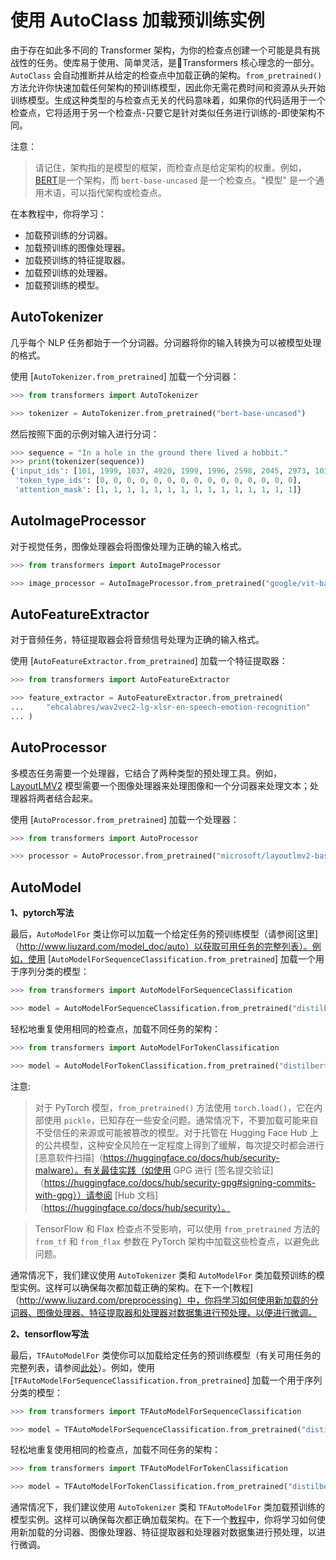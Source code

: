 <!--版权 2022 年 HuggingFace 团队。保留所有权利。

根据 Apache 许可证第2版（“许可证”）的规定，你只有在遵守许可证的情况下才能使用此文件，
你可在

http://www.apache.org/licenses/LICENSE-2.0

获取许可证的副本。除非适用法律要求或书面同意，否则根据许可证分发的软件以“如实”为基础，
不附带任何明示或暗示的担保或条件。请参阅许可证了解具体的管辖权限和限制。

⚠️ 请注意，此文件是用 Markdown 格式编写的，
但包含了我们的文档生成器（类似于 MDX）的特定语法，
可能无法在你的 Markdown 查看器中正确显示。-->

# 使用 AutoClass 加载预训练实例

由于存在如此多不同的 Transformer 架构，为你的检查点创建一个可能是具有挑战性的任务。使库易于使用、简单灵活，是🤗Transformers 核心理念的一部分。`AutoClass` 会自动推断并从给定的检查点中加载正确的架构。`from_pretrained()` 方法允许你快速加载任何架构的预训练模型，因此你无需花费时间和资源从头开始训练模型。生成这种类型的与检查点无关的代码意味着，如果你的代码适用于一个检查点，它将适用于另一个检查点-只要它是针对类似任务进行训练的-即使架构不同。

注意：

>请记住，架构指的是模型的框架，而检查点是给定架构的权重。例如，[BERT](https://huggingface.co/bert-base-uncased)是一个架构，而 `bert-base-uncased` 是一个检查点。"模型" 是一个通用术语，可以指代架构或检查点。


在本教程中，你将学习：

- 加载预训练的分词器。
- 加载预训练的图像处理器。
- 加载预训练的特征提取器。
- 加载预训练的处理器。
- 加载预训练的模型。

## AutoTokenizer

几乎每个 NLP 任务都始于一个分词器。分词器将你的输入转换为可以被模型处理的格式。

使用 [`AutoTokenizer.from_pretrained`] 加载一个分词器：

```python
>>> from transformers import AutoTokenizer

>>> tokenizer = AutoTokenizer.from_pretrained("bert-base-uncased")
```

然后按照下面的示例对输入进行分词：

```python
>>> sequence = "In a hole in the ground there lived a hobbit."
>>> print(tokenizer(sequence))
{'input_ids': [101, 1999, 1037, 4920, 1999, 1996, 2598, 2045, 2973, 1037, 7570, 10322, 4183, 1012, 102], 
 'token_type_ids': [0, 0, 0, 0, 0, 0, 0, 0, 0, 0, 0, 0, 0, 0, 0], 
 'attention_mask': [1, 1, 1, 1, 1, 1, 1, 1, 1, 1, 1, 1, 1, 1, 1]}
```

## AutoImageProcessor

对于视觉任务，图像处理器会将图像处理为正确的输入格式。

```python
>>> from transformers import AutoImageProcessor

>>> image_processor = AutoImageProcessor.from_pretrained("google/vit-base-patch16-224")
```

## AutoFeatureExtractor

对于音频任务，特征提取器会将音频信号处理为正确的输入格式。

使用 [`AutoFeatureExtractor.from_pretrained`] 加载一个特征提取器：

```python
>>> from transformers import AutoFeatureExtractor

>>> feature_extractor = AutoFeatureExtractor.from_pretrained(
...     "ehcalabres/wav2vec2-lg-xlsr-en-speech-emotion-recognition"
... )
```

## AutoProcessor

多模态任务需要一个处理器，它结合了两种类型的预处理工具。例如，[LayoutLMV2](model_doc/layoutlmv2.md) 模型需要一个图像处理器来处理图像和一个分词器来处理文本；处理器将两者结合起来。

使用 [`AutoProcessor.from_pretrained`] 加载一个处理器：

```python
>>> from transformers import AutoProcessor

>>> processor = AutoProcessor.from_pretrained("microsoft/layoutlmv2-base-uncased")
```

## AutoModel

**1、pytorch写法**

最后，`AutoModelFor` 类让你可以加载一个给定任务的预训练模型（请参阅[这里]（http://www.liuzard.com/model_doc/auto）以获取可用任务的完整列表）。例如，使用 [`AutoModelForSequenceClassification.from_pretrained`] 加载一个用于序列分类的模型：

```python
>>> from transformers import AutoModelForSequenceClassification

>>> model = AutoModelForSequenceClassification.from_pretrained("distilbert-base-uncased")
```

轻松地重复使用相同的检查点，加载不同任务的架构：

```python
>>> from transformers import AutoModelForTokenClassification

>>> model = AutoModelForTokenClassification.from_pretrained("distilbert-base-uncased")
```

注意:

>对于 PyTorch 模型，`from_pretrained()` 方法使用 `torch.load()`，它在内部使用 `pickle`，已知存在一些安全问题。通常情况下，不要加载可能来自不受信任的来源或可能被篡改的模型。对于托管在 Hugging Face Hub 上的公共模型，这种安全风险在一定程度上得到了缓解，每次提交时都会进行 [恶意软件扫描]（https://huggingface.co/docs/hub/security-malware）。有关最佳实践（如使用 GPG 进行 [签名提交验证]（https://huggingface.co/docs/hub/security-gpg#signing-commits-with-gpg））请参阅 [Hub 文档]（https://huggingface.co/docs/hub/security）。

>TensorFlow 和 Flax 检查点不受影响，可以使用 `from_pretrained` 方法的 `from_tf` 和 `from_flax` 参数在 PyTorch 架构中加载这些检查点，以避免此问题。

通常情况下，我们建议使用 `AutoTokenizer` 类和 `AutoModelFor` 类加载预训练的模型实例。这样可以确保每次都加载正确的架构。在下一个[教程]（http://www.liuzard.com/preprocessing）中，你将学习如何使用新加载的分词器、图像处理器、特征提取器和处理器对数据集进行预处理，以便进行微调。

**2、tensorflow写法**

最后，`TFAutoModelFor` 类使你可以加载给定任务的预训练模型（有关可用任务的完整列表，请参阅[此处](http://www.liuzard.com/model_doc/auto)）。例如，使用 [`TFAutoModelForSequenceClassification.from_pretrained`] 加载一个用于序列分类的模型：

```python
>>> from transformers import TFAutoModelForSequenceClassification

>>> model = TFAutoModelForSequenceClassification.from_pretrained("distilbert-base-uncased")
```

轻松地重复使用相同的检查点，加载不同任务的架构：

```python
>>> from transformers import TFAutoModelForTokenClassification

>>> model = TFAutoModelForTokenClassification.from_pretrained("distilbert-base-uncased")
```

通常情况下，我们建议使用 `AutoTokenizer` 类和 `TFAutoModelFor` 类加载预训练的模型实例。这样可以确保每次都正确加载架构。在下一个[教程](http://www.liuzard.com/preprocessing)中，你将学习如何使用新加载的分词器、图像处理器、特征提取器和处理器对数据集进行预处理，以进行微调。
